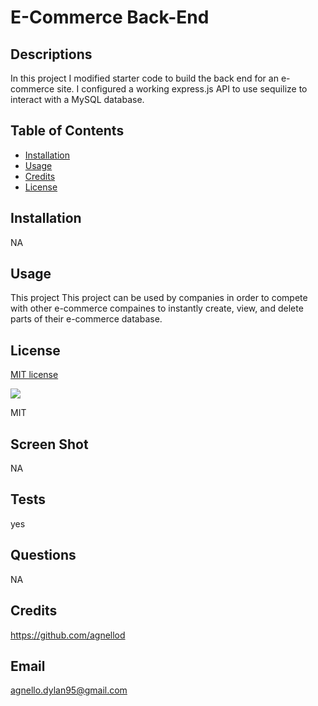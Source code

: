 # E-Commerce Back-End

## Descriptions

In this project I modified starter code to build the back end for an e-commerce site. I configured a working express.js API to use sequilize to interact with a MySQL database.

## Table of Contents

- [Installation](#installation)
- [Usage](#usage)
- [Credits](#credits)
- [License](#license)

## Installation

NA

## Usage

This project This project can be used by companies in order to compete with other e-commerce compaines to instantly create, view, and delete parts of their e-commerce database.

## License

[MIT license](https://opensource.org/license/mit/)

![](https://img.shields.io/badge/license-MIT-blue)

MIT

## Screen Shot

NA

## Tests

yes

## Questions 

NA

## Credits

https://github.com/agnellod

## Email

agnello.dylan95@gmail.com
